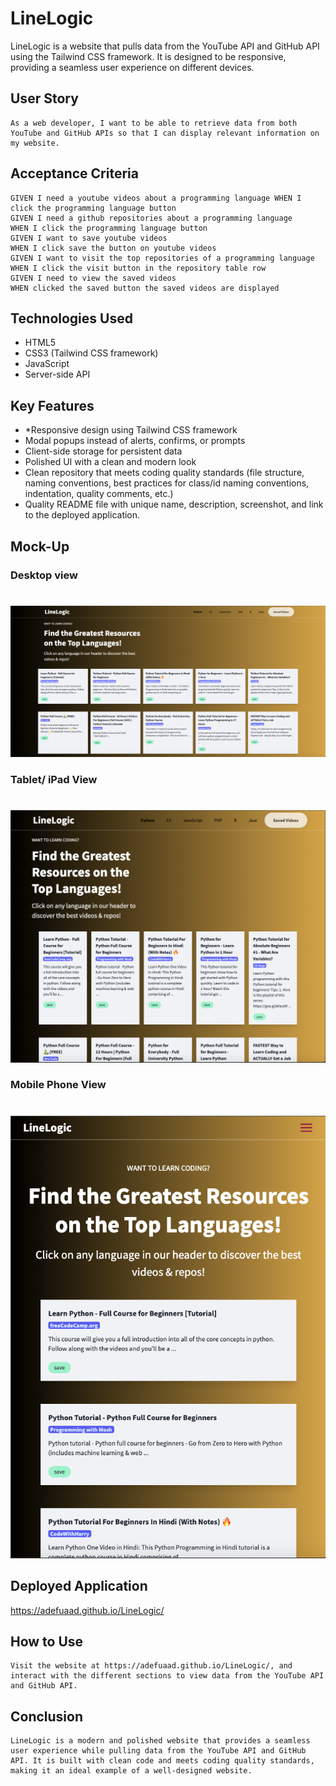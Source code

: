 # LineLogic

LineLogic is a website that pulls data from the YouTube API and GitHub API using the Tailwind CSS framework. It is designed to be responsive, providing a seamless user experience on different devices.

## User Story

```
As a web developer, I want to be able to retrieve data from both YouTube and GitHub APIs so that I can display relevant information on my website.
```

## Acceptance Criteria

```
GIVEN I need a youtube videos about a programming language WHEN I click the programming language button
GIVEN I need a github repositories about a programming language 
WHEN I click the programming language button
GIVEN I want to save youtube videos
WHEN I click save the button on youtube videos
GIVEN I want to visit the top repositories of a programming language
WHEN I click the visit button in the repository table row
GIVEN I need to view the saved videos 
WHEN clicked the saved button the saved videos are displayed
```

## Technologies Used

* HTML5
* CSS3 (Tailwind CSS framework)
* JavaScript
* Server-side API


## Key Features

* *Responsive design using Tailwind CSS framework
* Modal popups instead of alerts, confirms, or prompts
* Client-side storage for persistent data
* Polished UI with a clean and modern look
* Clean repository that meets coding quality standards (file structure, naming conventions, best practices for class/id naming conventions, indentation, quality comments, etc.)
* Quality README file with unique name, description, screenshot, and link to the deployed application.


## Mock-Up
### Desktop view 
# 
![Displays The Youtube Videos and Github Repository Desktop Responsive"LineLogic".](./assets/images/LineLogic.png)

### Tablet/ iPad View
# 
![Displays The Youtube Videos and Github Repository Tablet/iPad Responsive"LineLogic".](./assets/images/Line2.png)

### Mobile Phone View
#
![Displays The Youtube Videos and Github Repository Mobile Responsive"LineLogic".](./assets/images/Line3.png)

## Deployed Application
https://adefuaad.github.io/LineLogic/

## How to Use
```
Visit the website at https://adefuaad.github.io/LineLogic/, and interact with the different sections to view data from the YouTube API and GitHub API.
```

## Conclusion
```
LineLogic is a modern and polished website that provides a seamless user experience while pulling data from the YouTube API and GitHub API. It is built with clean code and meets coding quality standards, making it an ideal example of a well-designed website.
```



